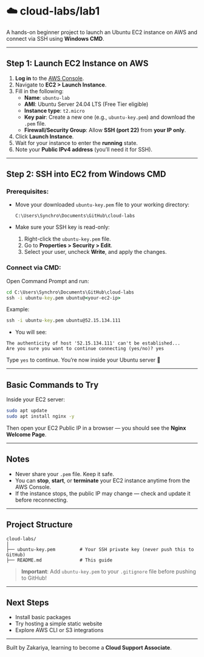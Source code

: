 # ☁️ cloud-labs/lab1

A hands-on beginner project to launch an Ubuntu EC2 instance on AWS and connect via SSH using **Windows CMD**.

---

## Step 1: Launch EC2 Instance on AWS

1. **Log in** to the [AWS Console](https://console.aws.amazon.com/).
2. Navigate to **EC2 > Launch Instance**.
3. Fill in the following:
   - **Name**: `ubuntu-lab`
   - **AMI**: Ubuntu Server 24.04 LTS (Free Tier eligible)
   - **Instance type**: `t2.micro`
   - **Key pair**: Create a new one (e.g., `ubuntu-key.pem`) and download the `.pem` file.
   - **Firewall/Security Group**: Allow **SSH (port 22)** from **your IP only**.
4. Click **Launch Instance**.
5. Wait for your instance to enter the **running** state.
6. Note your **Public IPv4 address** (you’ll need it for SSH).

---

## Step 2: SSH into EC2 from Windows CMD

### Prerequisites:

- Move your downloaded `ubuntu-key.pem` file to your working directory:

  ```
  C:\Users\Synchro\Documents\GitHub\cloud-labs
  ```

- Make sure your SSH key is read-only:
  1. Right-click the `ubuntu-key.pem` file.
  2. Go to **Properties > Security > Edit**.
  3. Select your user, uncheck **Write**, and apply the changes.

### Connect via CMD:

Open Command Prompt and run:

```cmd
cd C:\Users\Synchro\Documents\GitHub\cloud-labs
ssh -i ubuntu-key.pem ubuntu@<your-ec2-ip>
```

Example:

```cmd
ssh -i ubuntu-key.pem ubuntu@52.15.134.111
```

- You will see:

```
The authenticity of host '52.15.134.111' can't be established...
Are you sure you want to continue connecting (yes/no)? yes
```

Type `yes` to continue. You’re now inside your Ubuntu server 🎉

---

## Basic Commands to Try

Inside your EC2 server:

```bash
sudo apt update
sudo apt install nginx -y
```

Then open your EC2 Public IP in a browser — you should see the **Nginx Welcome Page**.

---

## Notes

- Never share your `.pem` file. Keep it safe.
- You can **stop**, **start**, or **terminate** your EC2 instance anytime from the AWS Console.
- If the instance stops, the public IP may change — check and update it before reconnecting.

---

## Project Structure

```
cloud-labs/
│
├── ubuntu-key.pem         # Your SSH private key (never push this to GitHub)
├── README.md              # This guide
```

>  **Important**: Add `ubuntu-key.pem` to your `.gitignore` file before pushing to GitHub!

---

##  Next Steps

- Install basic packages
- Try hosting a simple static website
- Explore AWS CLI or S3 integrations

---

Built by Zakariya, learning to become a **Cloud Support Associate**.
